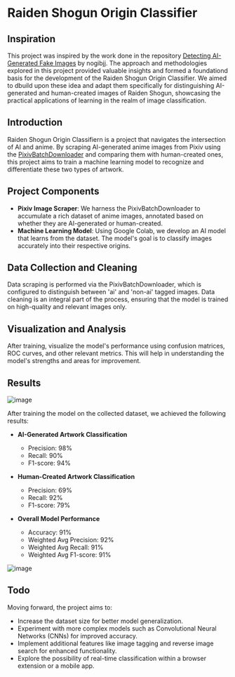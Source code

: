 # Raiden Shogun Origin Classifier

## Inspiration
This project was inspired by the work done in the repository [Detecting AI-Generated Fake Images](https://github.com/nogibjj/Detecting-AI-Generated-Fake-Images) by nogibjj. The approach and methodologies explored  in this project provided valuable insights and formed a foundationd basis for the development of the Raiden Shogun Origin Classifier. We aimed to dbuild upon these idea and adapt them specifically for
distinguishing AI-generated and human-created images of Raiden Shogun, showcasing the practical applications of learning in the realm of image classification.

## Introduction
Raiden Shogun Origin Classifiern is a project that navigates the intersection of AI and anime. By scraping AI-generated anime images from Pixiv using the [PixivBatchDownloader](https://github.com/xuejianxianzun/PixivBatchDownloader) and comparing them with human-created ones, this project aims to train a machine learning model to recognize and differentiate these two types of artwork.

## Project Components
- **Pixiv Image Scraper**: We harness the PixivBatchDownloader to accumulate a rich dataset of anime images, annotated based on whether they are AI-generated or human-created.
- **Machine Learning Model**: Using Google Colab, we develop an AI model that learns from the dataset. The model's goal is to classify images accurately into their respective origins.

## Data Collection and Cleaning
Data scraping is performed via the PixivBatchDownloader, which is configured to distinguish between 'ai' and 'non-ai' tagged images. Data cleaning is an integral part of the process, ensuring that the model is trained on high-quality and relevant images only.

## Visualization and Analysis
After training, visualize the model's performance using confusion matrices, ROC curves, and other relevant metrics. This will help in understanding the model's strengths and areas for improvement.

## Results

![image](https://github.com/Lizosy/AnimeImageScrapeNLearn/assets/61643547/55e0e2db-458b-4c69-a5ed-783c26b5c2a2)

After training the model on the collected dataset, we achieved the following results:

- **AI-Generated Artwork Classification**
  - Precision: 98%
  - Recall: 90%
  - F1-score: 94%

- **Human-Created Artwork Classification**
  - Precision: 69%
  - Recall: 92%
  - F1-score: 79%

- **Overall Model Performance**
  - Accuracy: 91%
  - Weighted Avg Precision: 92%
  - Weighted Avg Recall: 91%
  - Weighted Avg F1-score: 91%


![image](https://github.com/Lizosy/AnimeImageScrapeNLearn/assets/61643547/1d200542-dafc-4b3b-acf3-f4c6c0a6294c)


## Todo
Moving forward, the project aims to:
- Increase the dataset size for better model generalization.
- Experiment with more complex models such as Convolutional Neural Networks (CNNs) for improved accuracy.
- Implement additional features like image tagging and reverse image search for enhanced functionality.
- Explore the possibility of real-time classification within a browser extension or a mobile app.

